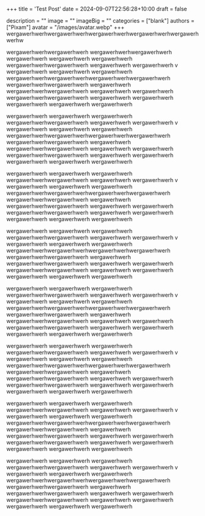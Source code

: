 +++
title = 'Test Post'
date = 2024-09-07T22:56:28+10:00
draft = false

description = ""
image = ""
imageBig = ""
categories = ["blank"]
authors = ["Pixam"]
avatar = "/images/avatar.webp"
+++
wergawerhwerhwergawerhwerhwergawerhwerhwergawerhwerhwergawerhwerhw


wergawerhwerhwergawerhwerh
wergawerhwerhwergawerhwerh
wergawerhwerh
wergawerhwerh
wergawerhwerh
wergawerhwerhwergawerhwerh
wergawerhwerh
wergawerhwerh
v
wergawerhwerh
wergawerhwerh
wergawerhwerh
wergawerhwerhwergawerhwerhwergawerhwerhwergawerhwerh
wergawerhwerhwergawerhwerh
wergawerhwerh
wergawerhwerhwergawerhwerh
wergawerhwerh
wergawerhwerh
wergawerhwerhwergawerhwerh
wergawerhwerh
wergawerhwerh
wergawerhwerh
wergawerhwerh
wergawerhwerh



wergawerhwerh
wergawerhwerh
wergawerhwerh
wergawerhwerhwergawerhwerh
wergawerhwerh
wergawerhwerh
v
wergawerhwerh
wergawerhwerh
wergawerhwerh
wergawerhwerhwergawerhwerhwergawerhwerhwergawerhwerh
wergawerhwerhwergawerhwerh
wergawerhwerh
wergawerhwerhwergawerhwerh
wergawerhwerh
wergawerhwerh
wergawerhwerhwergawerhwerh
wergawerhwerh
wergawerhwerh
wergawerhwerh
wergawerhwerh
wergawerhwerh



wergawerhwerh
wergawerhwerh
wergawerhwerh
wergawerhwerhwergawerhwerh
wergawerhwerh
wergawerhwerh
v
wergawerhwerh
wergawerhwerh
wergawerhwerh
wergawerhwerhwergawerhwerhwergawerhwerhwergawerhwerh
wergawerhwerhwergawerhwerh
wergawerhwerh
wergawerhwerhwergawerhwerh
wergawerhwerh
wergawerhwerh
wergawerhwerhwergawerhwerh
wergawerhwerh
wergawerhwerh
wergawerhwerh
wergawerhwerh
wergawerhwerh



wergawerhwerh
wergawerhwerh
wergawerhwerh
wergawerhwerhwergawerhwerh
wergawerhwerh
wergawerhwerh
v
wergawerhwerh
wergawerhwerh
wergawerhwerh
wergawerhwerhwergawerhwerhwergawerhwerhwergawerhwerh
wergawerhwerhwergawerhwerh
wergawerhwerh
wergawerhwerhwergawerhwerh
wergawerhwerh
wergawerhwerh
wergawerhwerhwergawerhwerh
wergawerhwerh
wergawerhwerh
wergawerhwerh
wergawerhwerh
wergawerhwerh



wergawerhwerh
wergawerhwerh
wergawerhwerh
wergawerhwerhwergawerhwerh
wergawerhwerh
wergawerhwerh
v
wergawerhwerh
wergawerhwerh
wergawerhwerh
wergawerhwerhwergawerhwerhwergawerhwerhwergawerhwerh
wergawerhwerhwergawerhwerh
wergawerhwerh
wergawerhwerhwergawerhwerh
wergawerhwerh
wergawerhwerh
wergawerhwerhwergawerhwerh
wergawerhwerh
wergawerhwerh
wergawerhwerh
wergawerhwerh
wergawerhwerh



wergawerhwerh
wergawerhwerh
wergawerhwerh
wergawerhwerhwergawerhwerh
wergawerhwerh
wergawerhwerh
v
wergawerhwerh
wergawerhwerh
wergawerhwerh
wergawerhwerhwergawerhwerhwergawerhwerhwergawerhwerh
wergawerhwerhwergawerhwerh
wergawerhwerh
wergawerhwerhwergawerhwerh
wergawerhwerh
wergawerhwerh
wergawerhwerhwergawerhwerh
wergawerhwerh
wergawerhwerh
wergawerhwerh
wergawerhwerh
wergawerhwerh



wergawerhwerh
wergawerhwerh
wergawerhwerh
wergawerhwerhwergawerhwerh
wergawerhwerh
wergawerhwerh
v
wergawerhwerh
wergawerhwerh
wergawerhwerh
wergawerhwerhwergawerhwerhwergawerhwerhwergawerhwerh
wergawerhwerhwergawerhwerh
wergawerhwerh
wergawerhwerhwergawerhwerh
wergawerhwerh
wergawerhwerh
wergawerhwerhwergawerhwerh
wergawerhwerh
wergawerhwerh
wergawerhwerh
wergawerhwerh
wergawerhwerh



wergawerhwerh
wergawerhwerh
wergawerhwerh
wergawerhwerhwergawerhwerh
wergawerhwerh
wergawerhwerh
v
wergawerhwerh
wergawerhwerh
wergawerhwerh
wergawerhwerhwergawerhwerhwergawerhwerhwergawerhwerh
wergawerhwerhwergawerhwerh
wergawerhwerh
wergawerhwerhwergawerhwerh
wergawerhwerh
wergawerhwerh
wergawerhwerhwergawerhwerh
wergawerhwerh
wergawerhwerh
wergawerhwerh
wergawerhwerh
wergawerhwerh















